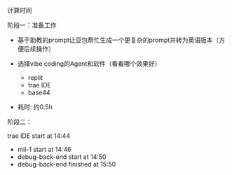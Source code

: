 计算时间

阶段一：准备工作

+ 基于助教的prompt让豆包帮忙生成一个更复杂的prompt并转为英语版本（方便后续操作）

+ 选择vibe coding的Agent和软件（看看哪个效果好）
    + replit
    + trae IDE
    + base44

+ 耗时: 约0.5h


阶段二：

trae IDE start at 14:44
+ mil-1 start at 14:46
+ debug-back-end start at 14:50
+ debug-back-end finished at 15:50
